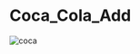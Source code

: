# Coca_Cola_Add

![coca](https://github.com/adityagunale/Coca_Cola_Add/assets/121552299/e0281a4d-01d8-464a-99d6-b6a2a27cab5f)
